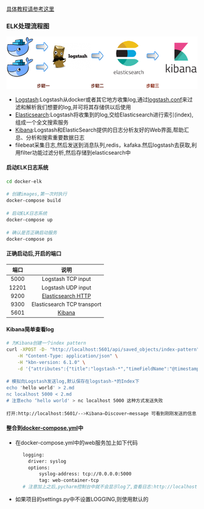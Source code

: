 [具体教程请参考这里](https://github.com/twtrubiks/docker-elk-tutorial)

### ELK处理流程图
![elk处理流程图](./elk处理流程图.png)
- [Logstash](https://www.elastic.co/cn/products/logstash):Logstash从docker或者其它地方收集log,通过[logstash.conf](./logstash/pipeline/logstash.conf)来过滤和解析我们想要的log,并可将其存储供以后使用
- [Elasticsearch](https://www.elastic.co/):Logstash将收集到的log,交给Elasticsearch进行索引(index),组成一个全文搜索服务
- [Kibana](https://www.elastic.co/products/kibana):Logstash和ElasticSearch提供的日志分析友好的Web界面,帮助汇总、分析和搜索重要数据日志
- filebeat采集日志,然后发送到消息队列,redis，kafaka.然后logstash去获取,利用filter功能过滤分析,然后存储到elasticsearch中
 

#### 启动ELK日志系统
```bash
cd docker-elk

# 创建images,第一次时执行
docker-compose build

# 启动ELK日志系统
docker-compose up

# 确认是否正确启动服务
docker-compose ps
```
#### 正确启动后,开启的端口
| 端口 | 说明 |
| :------: | :------: | 
| 5000 | Logstash TCP input |
| 12201 | Logstash UDP input|
| 9200 | [Elasticsearch HTTP](http://localhost:9200/)|
| 9300 | Elasticsearch TCP transport|
| 5601 | [Kibana](http://localhost:5601/)|

#### Kibana简单查看log
```bash
# 为Kibana创建一个index pattern
curl -XPOST -D- "http://localhost:5601/api/saved_objects/index-pattern" \
    -H "Content-Type: application/json" \
    -H "kbn-version: 6.1.0" \
    -d '{"attributes":{"title":"logstash-*","timeFieldName":"@timestamp"}}’

# 模拟向Logstash发送log,默认保存在logstash-*的Index下
echo 'hello world' > 2.md
nc localhost 5000 < 2.md
# 注意echo ‘hello world' > nc localhost 5000 这种方式发送失败

打开:http://localhost:5601/-->Kibana—Discover—message 可看到刚刚发送的信息
```

#### 整合到[docker-compose.yml](../Dockerfiles/docker-compose.yml)中
- 在docker-compose.yml中的web服务加上如下代码
```bash
      logging:
        driver: syslog
        options:
            syslog-address: tcp://0.0.0.0:5000
            tag: web-container-tcp
      # 注意加上之后,pycharm控制台中就不会显示log了,查看日志:http://localhost:5601/
```
- 如果项目的settings.py中不设置LOGGING,则使用默认的
